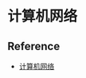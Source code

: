 
# 计算机网络

## Reference

- [计算机网络](https://yinwhe.notion.site/e6ac49277d534ee899161aaa730bd122?v=195872260e03419b954a8b16f8f185c5&p=3c46c28ffa6a49c4968e2aad8a09309d&pm=s)
